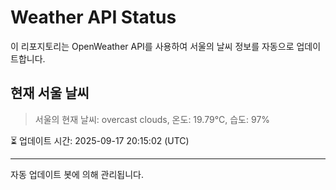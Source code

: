 
# Weather API Status

이 리포지토리는 OpenWeather API를 사용하여 서울의 날씨 정보를 자동으로 업데이트합니다.

## 현재 서울 날씨
> 서울의 현재 날씨: overcast clouds, 온도: 19.79°C, 습도: 97%

⏳ 업데이트 시간: 2025-09-17 20:15:02 (UTC)

---
자동 업데이트 봇에 의해 관리됩니다.
